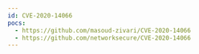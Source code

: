 ```yaml
---
id: CVE-2020-14066
pocs:
  - https://github.com/masoud-zivari/CVE-2020-14066
  - https://github.com/networksecure/CVE-2020-14066
---
```


